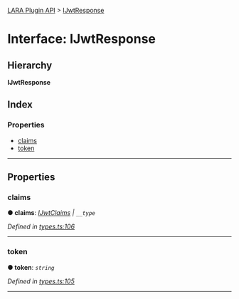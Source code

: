 [LARA Plugin API](../README.md) > [IJwtResponse](../interfaces/ijwtresponse.md)

# Interface: IJwtResponse

## Hierarchy

**IJwtResponse**

## Index

### Properties

* [claims](ijwtresponse.md#claims)
* [token](ijwtresponse.md#token)

---

## Properties

<a id="claims"></a>

###  claims

**● claims**: *[IJwtClaims](ijwtclaims.md) \| `__type`*

*Defined in [types.ts:106](https://github.com/concord-consortium/lara/blob/943fab34/lara-typescript/src/plugin-api/types.ts#L106)*

___
<a id="token"></a>

###  token

**● token**: *`string`*

*Defined in [types.ts:105](https://github.com/concord-consortium/lara/blob/943fab34/lara-typescript/src/plugin-api/types.ts#L105)*

___

